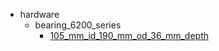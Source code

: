 * hardware
  * bearing_6200_series
    * [105_mm_id_190_mm_od_36_mm_depth](hardware/bearing_6200_series/105_mm_id_190_mm_od_36_mm_depth)
